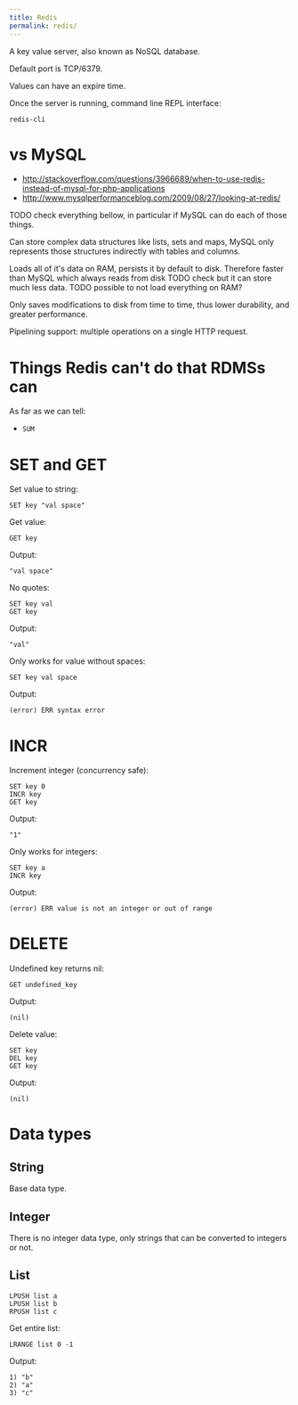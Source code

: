 ```yaml
---
title: Redis
permalink: redis/
---
```


A key value server, also known as NoSQL database.

Default port is TCP/6379.

Values can have an expire time.

Once the server is running, command line REPL interface:

    redis-cli

# vs MySQL

- <http://stackoverflow.com/questions/3966689/when-to-use-redis-instead-of-mysql-for-php-applications>
- <http://www.mysqlperformanceblog.com/2009/08/27/looking-at-redis/>

TODO check everything bellow, in particular if MySQL can do each of those things.

Can store complex data structures like lists, sets and maps,
MySQL only represents those structures indirectly with tables and columns.

Loads all of it's data on RAM, persists it by default to disk.
Therefore faster than MySQL which always reads from disk TODO check
but it can store much less data. TODO possible to not load everything on RAM?

Only saves modifications to disk from time to time,
thus lower durability, and greater performance.

Pipelining support: multiple operations on a single HTTP request.

# Things Redis can't do that RDMSs can

As far as we can tell:

- `SUM`

# SET and GET

Set value to string:

    SET key "val space"

Get value:

    GET key

Output:

    "val space"

No quotes:

    SET key val
    GET key

Output:

    "val"

Only works for value without spaces:

    SET key val space

Output:

    (error) ERR syntax error

# INCR

Increment integer (concurrency safe):

    SET key 0
    INCR key
    GET key

Output:

    "1"

Only works for integers:

    SET key a
    INCR key

Output:

    (error) ERR value is not an integer or out of range

# DELETE

Undefined key returns nil:

    GET undefined_key

Output:

    (nil)

Delete value:

    SET key
    DEL key
    GET key

Output:

    (nil)

# Data types

## String

Base data type.

## Integer

There is no integer data type, only strings that can be converted to integers or not.

## List

    LPUSH list a
    LPUSH list b
    RPUSH list c

Get entire list:

    LRANGE list 0 -1

Output:

    1) "b"
    2) "a"
    3) "c"
